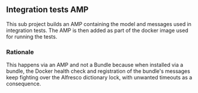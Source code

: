 ## Integration tests AMP ##

This sub project builds an AMP containing the model and messages used in integration tests.
The AMP is then added as part of the docker image used for running the tests.

### Rationale ###

This happens via an AMP and not a Bundle because when installed via a bundle,
the Docker health check and registration of the bundle's messages
keep fighting over the Alfresco dictionary lock, with unwanted timeouts as a consequence.
